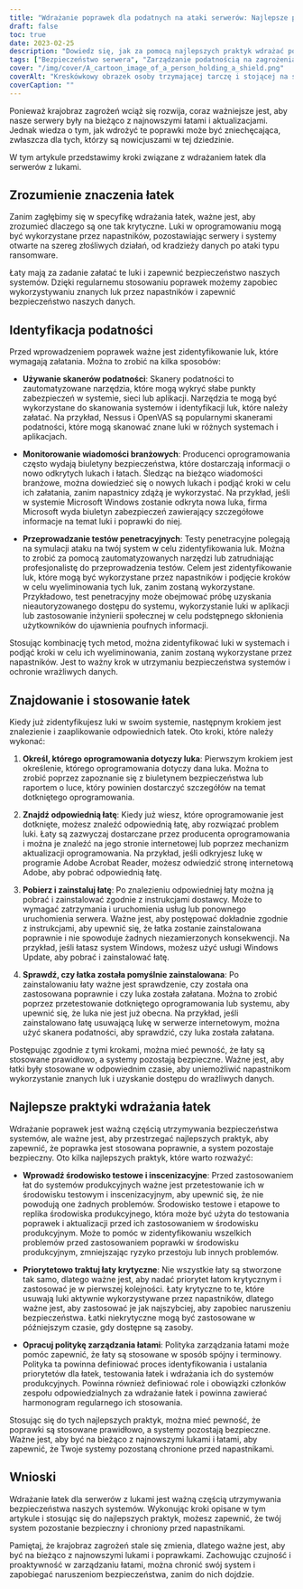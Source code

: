 ```yaml
---
title: "Wdrażanie poprawek dla podatnych na ataki serwerów: Najlepsze praktyki"
draft: false
toc: true
date: 2023-02-25
description: "Dowiedz się, jak za pomocą najlepszych praktyk wdrażać poprawki bezpieczeństwa dla podatnych na ataki serwerów i zapobiegać złośliwym atakom."
tags: ["Bezpieczeństwo serwera", "Zarządzanie podatnością na zagrożenia", "Zarządzanie łatami", "Cybersecurity", "Poprawianie serwera", "Krajobraz zagrożeń", "Testy penetracyjne", "Aktualizacje bezpieczeństwa", "Łaty do oprogramowania", "Bezpieczeństwo informatyczne", "Ochrona danych", "Bezpieczeństwo systemu", "Zarządzanie ryzykiem", "Polityka bezpieczeństwa", "Środowiska inscenizacyjne", "Luki w oprogramowaniu", "Łaty krytyczne", "Łaty sprzedawców", "Biuletyny bezpieczeństwa", "Bezpieczeństwo informacji"]
cover: "/img/cover/A_cartoon_image_of_a_person_holding_a_shield.png"
coverAlt: "Kreskówkowy obrazek osoby trzymającej tarczę i stojącej na straży przed serwerownią, mający reprezentować ochronę i bezpieczeństwo, jakie zapewnia wdrożenie łatek."
coverCaption: ""
---
```


Ponieważ krajobraz zagrożeń wciąż się rozwija, coraz ważniejsze jest, aby nasze serwery były na bieżąco z najnowszymi łatami i aktualizacjami. Jednak wiedza o tym, jak wdrożyć te poprawki może być zniechęcająca, zwłaszcza dla tych, którzy są nowicjuszami w tej dziedzinie.

W tym artykule przedstawimy kroki związane z wdrażaniem łatek dla serwerów z lukami.

## Zrozumienie znaczenia łatek

Zanim zagłębimy się w specyfikę wdrażania łatek, ważne jest, aby zrozumieć dlaczego są one tak krytyczne. Luki w oprogramowaniu mogą być wykorzystane przez napastników, pozostawiając serwery i systemy otwarte na szereg złośliwych działań, od kradzieży danych po ataki typu ransomware.

Łaty mają za zadanie załatać te luki i zapewnić bezpieczeństwo naszych systemów. Dzięki regularnemu stosowaniu poprawek możemy zapobiec wykorzystywaniu znanych luk przez napastników i zapewnić bezpieczeństwo naszych danych.

## Identyfikacja podatności

Przed wprowadzeniem poprawek ważne jest zidentyfikowanie luk, które wymagają załatania. Można to zrobić na kilka sposobów:

- **Używanie skanerów podatności**: Skanery podatności to zautomatyzowane narzędzia, które mogą wykryć słabe punkty zabezpieczeń w systemie, sieci lub aplikacji. Narzędzia te mogą być wykorzystane do skanowania systemów i identyfikacji luk, które należy załatać. Na przykład, Nessus i OpenVAS są popularnymi skanerami podatności, które mogą skanować znane luki w różnych systemach i aplikacjach.

- **Monitorowanie wiadomości branżowych**: Producenci oprogramowania często wydają biuletyny bezpieczeństwa, które dostarczają informacji o nowo odkrytych lukach i łatach. Śledząc na bieżąco wiadomości branżowe, można dowiedzieć się o nowych lukach i podjąć kroki w celu ich załatania, zanim napastnicy zdążą je wykorzystać. Na przykład, jeśli w systemie Microsoft Windows zostanie odkryta nowa luka, firma Microsoft wyda biuletyn zabezpieczeń zawierający szczegółowe informacje na temat luki i poprawki do niej.

- **Przeprowadzanie testów penetracyjnych**: Testy penetracyjne polegają na symulacji ataku na twój system w celu zidentyfikowania luk. Można to zrobić za pomocą zautomatyzowanych narzędzi lub zatrudniając profesjonalistę do przeprowadzenia testów. Celem jest zidentyfikowanie luk, które mogą być wykorzystane przez napastników i podjęcie kroków w celu wyeliminowania tych luk, zanim zostaną wykorzystane. Przykładowo, test penetracyjny może obejmować próbę uzyskania nieautoryzowanego dostępu do systemu, wykorzystanie luki w aplikacji lub zastosowanie inżynierii społecznej w celu podstępnego skłonienia użytkowników do ujawnienia poufnych informacji.

Stosując kombinację tych metod, można zidentyfikować luki w systemach i podjąć kroki w celu ich wyeliminowania, zanim zostaną wykorzystane przez napastników. Jest to ważny krok w utrzymaniu bezpieczeństwa systemów i ochronie wrażliwych danych.

## Znajdowanie i stosowanie łatek

Kiedy już zidentyfikujesz luki w swoim systemie, następnym krokiem jest znalezienie i zaaplikowanie odpowiednich łatek. Oto kroki, które należy wykonać:

1. **Określ, którego oprogramowania dotyczy luka**: Pierwszym krokiem jest określenie, którego oprogramowania dotyczy dana luka. Można to zrobić poprzez zapoznanie się z biuletynem bezpieczeństwa lub raportem o luce, który powinien dostarczyć szczegółów na temat dotkniętego oprogramowania.

2. **Znajdź odpowiednią łatę**: Kiedy już wiesz, które oprogramowanie jest dotknięte, możesz znaleźć odpowiednią łatę, aby rozwiązać problem luki. Łaty są zazwyczaj dostarczane przez producenta oprogramowania i można je znaleźć na jego stronie internetowej lub poprzez mechanizm aktualizacji oprogramowania. Na przykład, jeśli odkryjesz lukę w programie Adobe Acrobat Reader, możesz odwiedzić stronę internetową Adobe, aby pobrać odpowiednią łatę.

3. **Pobierz i zainstaluj łatę**: Po znalezieniu odpowiedniej łaty można ją pobrać i zainstalować zgodnie z instrukcjami dostawcy. Może to wymagać zatrzymania i uruchomienia usług lub ponownego uruchomienia serwera. Ważne jest, aby postępować dokładnie zgodnie z instrukcjami, aby upewnić się, że łatka zostanie zainstalowana poprawnie i nie spowoduje żadnych niezamierzonych konsekwencji. Na przykład, jeśli łatasz system Windows, możesz użyć usługi Windows Update, aby pobrać i zainstalować łatę.

4. **Sprawdź, czy łatka została pomyślnie zainstalowana**: Po zainstalowaniu łaty ważne jest sprawdzenie, czy została ona zastosowana poprawnie i czy luka została załatana. Można to zrobić poprzez przetestowanie dotkniętego oprogramowania lub systemu, aby upewnić się, że luka nie jest już obecna. Na przykład, jeśli zainstalowano łatę usuwającą lukę w serwerze internetowym, można użyć skanera podatności, aby sprawdzić, czy luka została załatana.

Postępując zgodnie z tymi krokami, można mieć pewność, że łaty są stosowane prawidłowo, a systemy pozostają bezpieczne. Ważne jest, aby łatki były stosowane w odpowiednim czasie, aby uniemożliwić napastnikom wykorzystanie znanych luk i uzyskanie dostępu do wrażliwych danych.

## Najlepsze praktyki wdrażania łatek

Wdrażanie poprawek jest ważną częścią utrzymywania bezpieczeństwa systemów, ale ważne jest, aby przestrzegać najlepszych praktyk, aby zapewnić, że poprawka jest stosowana poprawnie, a system pozostaje bezpieczny. Oto kilka najlepszych praktyk, które warto rozważyć:

- **Wprowadź środowisko testowe i inscenizacyjne**: Przed zastosowaniem łat do systemów produkcyjnych ważne jest przetestowanie ich w środowisku testowym i inscenizacyjnym, aby upewnić się, że nie powodują one żadnych problemów. Środowisko testowe i etapowe to replika środowiska produkcyjnego, która może być użyta do testowania poprawek i aktualizacji przed ich zastosowaniem w środowisku produkcyjnym. Może to pomóc w zidentyfikowaniu wszelkich problemów przed zastosowaniem poprawki w środowisku produkcyjnym, zmniejszając ryzyko przestoju lub innych problemów.

- **Priorytetowo traktuj łaty krytyczne**: Nie wszystkie łaty są stworzone tak samo, dlatego ważne jest, aby nadać priorytet łatom krytycznym i zastosować je w pierwszej kolejności. Łaty krytyczne to te, które usuwają luki aktywnie wykorzystywane przez napastników, dlatego ważne jest, aby zastosować je jak najszybciej, aby zapobiec naruszeniu bezpieczeństwa. Łatki niekrytyczne mogą być zastosowane w późniejszym czasie, gdy dostępne są zasoby.

- **Opracuj politykę zarządzania łatami**: Polityka zarządzania łatami może pomóc zapewnić, że łaty są stosowane w sposób spójny i terminowy. Polityka ta powinna definiować proces identyfikowania i ustalania priorytetów dla łatek, testowania łatek i wdrażania ich do systemów produkcyjnych. Powinna również definiować role i obowiązki członków zespołu odpowiedzialnych za wdrażanie łatek i powinna zawierać harmonogram regularnego ich stosowania.

Stosując się do tych najlepszych praktyk, można mieć pewność, że poprawki są stosowane prawidłowo, a systemy pozostają bezpieczne. Ważne jest, aby być na bieżąco z najnowszymi lukami i łatami, aby zapewnić, że Twoje systemy pozostaną chronione przed napastnikami.

## Wnioski

Wdrażanie łatek dla serwerów z lukami jest ważną częścią utrzymywania bezpieczeństwa naszych systemów. Wykonując kroki opisane w tym artykule i stosując się do najlepszych praktyk, możesz zapewnić, że twój system pozostanie bezpieczny i chroniony przed napastnikami.

Pamiętaj, że krajobraz zagrożeń stale się zmienia, dlatego ważne jest, aby być na bieżąco z najnowszymi lukami i poprawkami. Zachowując czujność i proaktywność w zarządzaniu łatami, można chronić swój system i zapobiegać naruszeniom bezpieczeństwa, zanim do nich dojdzie.

